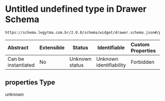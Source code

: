 # Untitled undefined type in Drawer Schema

```txt
https://schema.legytma.com.br/2.0.0/schema/widget/drawer.schema.json#/properties
```




| Abstract            | Extensible | Status         | Identifiable            | Custom Properties | Additional Properties | Access Restrictions | Defined In                                                                         |
| :------------------ | ---------- | -------------- | ----------------------- | :---------------- | --------------------- | ------------------- | ---------------------------------------------------------------------------------- |
| Can be instantiated | No         | Unknown status | Unknown identifiability | Forbidden         | Allowed               | none                | [drawer.schema.json\*](../schema/widget/drawer.schema.json) |

## properties Type

unknown
